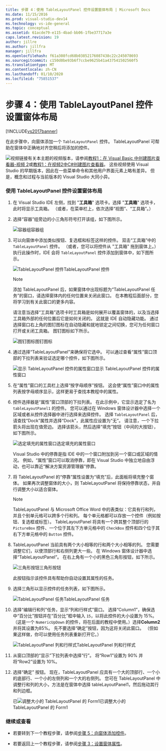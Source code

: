 ```yaml
---
title: 步骤 4：使用 TableLayoutPanel 控件设置窗体布局 | Microsoft Docs
ms.date: 11/15/2016
ms.prod: visual-studio-dev14
ms.technology: vs-ide-general
ms.topic: conceptual
ms.assetid: 61acde79-e115-4bad-bb06-1fbe37717a3e
caps.latest.revision: 19
author: jillre
ms.author: jillfra
manager: jillfra
ms.openlocfilehash: f61a308fcd68b03852176087438c22c245078693
ms.sourcegitcommit: c150d0be93b6f7ccbe9625b41a437541502560f5
ms.translationtype: MT
ms.contentlocale: zh-CN
ms.lasthandoff: 01/10/2020
ms.locfileid: "75851537"
---
```

# <a name="step-4-lay-out-your-form-with-a-tablelayoutpanel-control"></a>步骤 4：使用 TableLayoutPanel 控件设置窗体布局
[!INCLUDE[vs2017banner](../includes/vs2017banner.md)]

在此步骤中，向窗体添加一个 `TableLayoutPanel` 控件。 TableLayoutPanel 可帮助在窗体中正确地对齐您稍后将添加的控件。

 ![视频链接](../data-tools/media/playvideo.gif "PlayVideo")有关本主题的视频版本，请参阅[教程1：在 Visual Basic 中创建图片查看器-视频 2](https://msdn.microsoft.com/vbasic/gg315945.aspx)或[教程1：在视频2中C#创建图片查看器](https://msdn.microsoft.com/vcsharp/gg278410.aspx)。 这些视频使用 Visual Studio 的早期版本，因此在一些菜单命令和其他用户界面元素上略有差异。 但是，概念和过程与当前版本的 Visual Studio 大同小异。

### <a name="to-lay-out-your-form-with-a-tablelayoutpanel-control"></a>使用 TableLayoutPanel 控件设置窗体布局

1. 在 Visual Studio IDE 左侧，找到 "**工具箱**" 选项卡。选择 "**工具箱**" 选项卡，此时将显示工具箱。 （或者，在菜单栏上，依次选择“视图”、“工具箱”。）

2. 选择“容器”组旁边的小三角形符号打开该组，如下图所示。

     ![容器组](../ide/media/express-toolbox.png "Express_Toolbox")容器组

3. 可以向窗体中添加类似按钮、复选框和标签这样的控件。 双击“工具箱”中的 `TableLayoutPanel` 控件。 （或者，您可以将控件从 "工具箱" 拖到窗体上。）执行此操作时，IDE 会将 `TableLayoutPanel` 控件添加到窗体中，如下图所示。

     ![TableLayoutPanel 控件](../ide/media/express-formtablelayout.png "Express_FormTableLayout")TableLayoutPanel 控件

    > [!NOTE]
    > 添加 TableLayoutPanel 后，如果窗体中出现标题为“TableLayoutPanel 任务”的窗口，请选择窗体内的任何位置来关闭此窗口。 在本教程后面部分，您将学习到有关此窗口的更多内容。

     请注意当选择“工具箱”选项卡时工具箱是如何展开以覆盖窗体的，以及当选择工具箱外部的任何位置后它是如何关闭的。 这就是 IDE 自动隐藏功能。 通过选择窗口右上角的图钉图标在自动隐藏和就地锁定之间切换，您可为任何窗口打开或关闭工具箱。 图钉图标如下所示。

     ![图钉图标](../ide/media/express-pushpintoolbox.png "Express_PushpinToolbox")图钉图标

4. 通过选择“TableLayoutPanel”来确保将它选中。 可以通过查看“属性”窗口顶部的下拉列表来验证选定哪个控件，如下图所示。

     ![显示 TableLayoutPanel 控件的属性窗口](../ide/media/express-controlspropwin.png "Express_ControlsPropWin")显示 TableLayoutPanel 控件的属性窗口

5. 在“属性”窗口的工具栏上选择“按字母顺序”按钮。 这会使“属性”窗口中的属性列表按字母顺序显示，这样更易于查找本教程中的属性。

6. 控件选择器是“属性”窗口顶部的下拉列表。 在此示例中，它显示选定了名为 `tableLayoutPanel1` 的控件。 您可以通过在 Windows 窗体设计器中选择一个区域或者从控件选择器中进行选择来选择控件。 选择 `TableLayoutPanel` 后，请查找“Dock”属性并选择“Dock”，此属性应设置为“无”。 请注意，一个下拉箭头将出现在值旁边。 选择该箭头，然后选择“填充”按钮（中间的大按钮），如下图所示。

     ![选定填充的属性窗口](../ide/media/express-docktable.png "Express_DockTable")选定填充的属性窗口

     Visual Studio 中的停靠是指 IDE 中的一个窗口附加到另一个窗口或区域的情况。 例如，“属性”窗口可以取消停靠，即在 Visual Studio 中独立地自由浮动，也可以靠近“解决方案资源管理器”停靠。

7. 将 TableLayoutPanel 的“停靠”属性设置为“填充”后，此面板将填充整个窗体。 如果再次调整窗体的大小，则 TableLayoutPanel 将保持停靠状态，并自行调整大小以适合窗体。

    > [!NOTE]
    > TableLayoutPanel 与 Microsoft Office Word 中的表类似：它具有行和列，并且个别单元格可以跨多个行和列。 每个单元格都可以存放一个控件（例如按钮、复选框或标签）。 TableLayoutPanel 将具有一个跨其整个顶部行的 `PictureBox` 控件、一个位于其左下方单元格中的 `CheckBox` 控件和四个位于其右下方单元格中的 `Button` 控件。

8. TableLayoutPanel 当前具有两个大小相等的行和两个大小相等的列。 您需要调整它们，以使顶部行和右侧列更大一些。 在 Windows 窗体设计器中选择“TableLayoutPanel”。 在右上角有一个小的黑色三角形按钮，如下所示。

     ![三角形按钮](../ide/media/express-iconblacktriangle.gif "Express_IconBlackTriangle")三角形按钮

     此按钮指示该控件具有帮助你自动设置其属性的任务。

9. 选择三角形以显示控件的任务列表，如下图所示。

     ![TableLayoutPanel 任务](../ide/media/express-tablepanel.png "Express_TablePanel")TableLayoutPanel 任务

10. 选择“编辑行和列”任务，显示“列和行样式”窗口。 选择“Column1”，确保选中“百分比”按钮并在“百分比”框中输入 `15`，以将此控件的大小设置为 15%。 （这是一个 `NumericUpDown` 的控件，将在后面的教程中使用。）选择**Column2**并将其设置为85%。 先不要选择“确定”按钮，因为这将关闭此窗口。 （但如果这样做，你可以使用任务列表重新打开它。）

     ![TableLayoutPanel 列和行样式](../ide/media/vs-tablelayoutpanel-setup.png "VS_TableLayoutPanel_Setup")TableLayoutPanel 列和行样式

11. 从窗口顶部的“显示”下拉列表中选择“行”。 将“Row1”设置为 90% 并将“Row2”设置为 10%。

12. 选择“确定” 按钮。 现在，TableLayoutPanel 应具有一个大的顶部行、一个小的底部行、一个小的左侧列和一个大的右侧列。 您可在 TableLayoutPanel 中调整行和列的大小，方法是在窗体中选择 tableLayoutPanel1，然后拖动其行和列边框。

     已![调整大小的 TableLayoutPanel 的 Form1](../ide/media/vs-formafterlayoutpanel.png "VS_FormAfterLayoutPanel")已调整大小的 TableLayoutPanel 的 Form1

### <a name="to-continue-or-review"></a>继续或查看

- 若要转到下一个教程步骤，请参阅[步骤 5：向窗体添加控件](../ide/step-5-add-controls-to-your-form.md)。

- 若要返回上一个教程步骤，请参阅[步骤 3：设置窗体属性](../ide/step-3-set-your-form-properties.md)。
